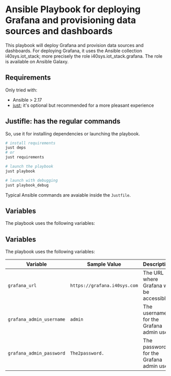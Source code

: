 # Ansible Playbook for deploying Grafana and provisioning data sources and dashboards

This playbook will deploy Grafana and provision data sources and dashboards. For deploying Grafana, it uses the Ansible collection i40sys.iot_stack; more precisely the role i40sys.iot_stack.grafana. The role is available on Ansible Galaxy.

## Requirements

Only tried with:

- Ansible > 2.17
- [just](https://just.systems/); it's optional but recommended for a more pleasant experience

## Justifle: has the regular commands

So, use it for installing dependencies or launching the playbook.

```bash
# install requirements
just deps
# or
just requirements

# launch the playbook
just playbook

# launch with debugging
just playbook_debug
```

Typical Ansible commands are avaiable inside the `Justfile`.

## Variables

The playbook uses the following variables:

## Variables

The playbook uses the following variables:

| Variable                | Sample Value               | Description                              |
|-------------------------|-----------------------------|------------------------------------------|
| `grafana_url`           | `https://grafana.i40sys.com`| The URL where Grafana will be accessible |
| `grafana_admin_username`| `admin`                     | The username for the Grafana admin user  |
| `grafana_admin_password`| `The2password.`             | The password for the Grafana admin user  |